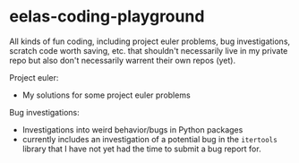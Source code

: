 # eelas-coding-playground
All kinds of fun coding, including project euler problems, bug investigations, scratch code worth saving, etc. that shouldn't necessarily live in my private repo but also don't necessarily warrent their own repos (yet).

Project euler:
- My solutions for some project euler problems

Bug investigations:
- Investigations into weird behavior/bugs in Python packages
- currently includes an investigation of a potential bug in the `itertools` library that I have not yet had the time to submit a bug report for.

